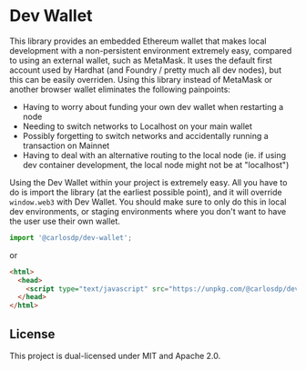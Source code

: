 # Dev Wallet
This library provides an embedded Ethereum wallet that makes local development with a non-persistent environment extremely easy, compared to using an external wallet, such as MetaMask. It uses the default first account used by Hardhat (and Foundry / pretty much all dev nodes), but this can be easily overriden. Using this library instead of MetaMask or another browser wallet eliminates the following painpoints:

- Having to worry about funding your own dev wallet when restarting a node
- Needing to switch networks to Localhost on your main wallet
- Possibly forgetting to switch networks and accidentally running a transaction on Mainnet
- Having to deal with an alternative routing to the local node (ie. if using dev container development, the local node might not be at "localhost")

Using the Dev Wallet within your project is extremely easy. All you have to do is import the library (at the earliest possible point), and it will override `window.web3` with Dev Wallet. You should make sure to only do this in local dev environments, or staging environments where you don't want to have the user use their own wallet.

```javascript
import '@carlosdp/dev-wallet';
```

or

```html
<html>
  <head>
    <script type="text/javascript" src="https://unpkg.com/@carlosdp/dev-wallet@^1.0.0"></script>
  </head>
</html>
```

## License
This project is dual-licensed under MIT and Apache 2.0.